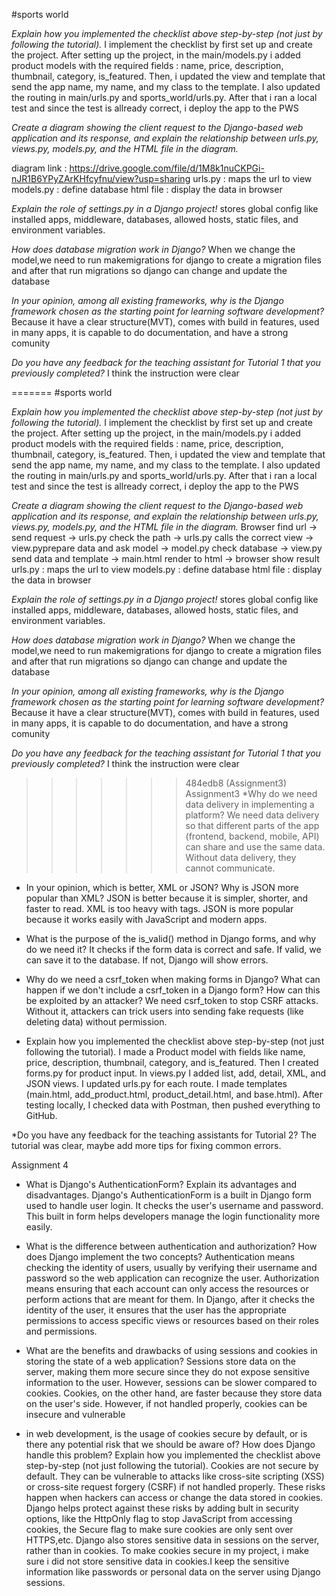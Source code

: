 #sports world

*Explain how you implemented the checklist above step-by-step (not just by following the tutorial).*
I implement the checklist by first set up and create the project. After setting up the project, in the main/models.py i added product models with the required fields : name, price, description, thumbnail, category, is_featured. Then, i updated the view and template that send the app name, my name, and my class to the template. I also updated the routing in main/urls.py and sports_world/urls.py. After that i ran a local test and since the test is allready correct, i deploy the app to the PWS

*Create a diagram showing the client request to the Django-based web application and its response, and explain the relationship between urls.py, views.py, models.py, and the HTML file in the diagram.*

diagram link : https://drive.google.com/file/d/1M8k1nuCKPGi-nJR1B6YPyZArKHfcyfnu/view?usp=sharing
urls.py : maps the url to view
models.py : define database
html file : display the data in browser

*Explain the role of settings.py in a Django project!*
stores global config like installed apps, middleware, databases, allowed hosts, static files, and environment variables.

*How does database migration work in Django?*
When we change the model,we need to run makemigrations for django to create a migration files and after that run migrations so django can  change and update the database

*In your opinion, among all existing frameworks, why is the Django framework chosen as the starting point for learning software development?*
Because it have a clear structure(MVT), comes with build in features, used in many apps, it is  capable to do documentation, and have a strong comunity

*Do you have any feedback for the teaching assistant for Tutorial 1 that you previously completed?*
I think the instruction were clear 



=======
#sports world

*Explain how you implemented the checklist above step-by-step (not just by following the tutorial).*
I implement the checklist by first set up and create the project. After setting up the project, in the main/models.py i added product models with the required fields : name, price, description, thumbnail, category, is_featured. Then, i updated the view and template that send the app name, my name, and my class to the template. I also updated the routing in main/urls.py and sports_world/urls.py. After that i ran a local test and since the test is allready correct, i deploy the app to the PWS

*Create a diagram showing the client request to the Django-based web application and its response, and explain the relationship between urls.py, views.py, models.py, and the HTML file in the diagram.*
Browser find url -> send request -> urls.py check the path -> urls.py calls the correct view -> view.pyprepare data and ask model -> model.py check database -> view.py send data and template -> main.html render to html -> browser show result
urls.py : maps the url to view
models.py : define database
html file : display the data in browser

*Explain the role of settings.py in a Django project!*
stores global config like installed apps, middleware, databases, allowed hosts, static files, and environment variables.

*How does database migration work in Django?*
When we change the model,we need to run makemigrations for django to create a migration files and after that run migrations so django can  change and update the database

*In your opinion, among all existing frameworks, why is the Django framework chosen as the starting point for learning software development?*
Because it have a clear structure(MVT), comes with build in features, used in many apps, it is  capable to do documentation, and have a strong comunity

*Do you have any feedback for the teaching assistant for Tutorial 1 that you previously completed?*
I think the instruction were clear 

>>>>>>> 484edb8 (Assignment3)
Assignment3
*Why do we need data delivery in implementing a platform?
We need data delivery so that different parts of the app (frontend, backend, mobile, API) can share and use the same data. Without data delivery, they cannot communicate.

* In your opinion, which is better, XML or JSON? Why is JSON more popular than XML?
JSON is better because it is simpler, shorter, and faster to read. XML is too heavy with tags. JSON is more popular because it works easily with JavaScript and modern apps.

* What is the purpose of the is_valid() method in Django forms, and why do we need it?
It checks if the form data is correct and safe. If valid, we can save it to the database. If not, Django will show errors.

* Why do we need a csrf_token when making forms in Django? What can happen if we don't include a csrf_token in a Django form? How can this be exploited by an attacker?
We need csrf_token to stop CSRF attacks. Without it, attackers can trick users into sending fake requests (like deleting data) without permission.

* Explain how you implemented the checklist above step-by-step (not just following the tutorial).
I made a Product model with fields like name, price, description, thumbnail, category, and is_featured. Then I created forms.py for product input. In views.py I added list, add, detail, XML, and JSON views. I updated urls.py for each route. I made templates (main.html, add_product.html, product_detail.html, and base.html). After testing locally, I checked data with Postman, then pushed everything to GitHub.

*Do you have any feedback for the teaching assistants for Tutorial 2?
The tutorial was clear, maybe add more tips for fixing common errors.

Assignment 4
* What is Django's AuthenticationForm? Explain its advantages and disadvantages.
Django's AuthenticationForm is a built in Django form used to handle user login. It checks the user's username and password. This built in form helps developers manage the login functionality more easily.

* What is the difference between authentication and authorization? How does Django implement the two concepts?
Authentication means checking the identity of users, usually by verifying their username and password so the web application can recognize the user. Authorization means ensuring that each account can only access the resources or perform actions that are meant for them. In Django, after it checks the identity of the user, it ensures that the user has the appropriate permissions to access specific views or resources based on their roles and permissions.
* What are the benefits and drawbacks of using sessions and cookies in storing the state of a web application?
Sessions store data on the server, making them more secure since they do not expose sensitive information to the user. However, sessions can be slower compared to cookies. Cookies, on the other hand, are faster because they store data on the user's side. However, if not handled properly, cookies can be insecure and vulnerable
* in web development, is the usage of cookies secure by default, or is there any potential risk that we should be aware of? How does Django handle this problem?
 Explain how you implemented the checklist above step-by-step (not just following the tutorial).
Cookies are not secure by default. They can be vulnerable to attacks like cross-site scripting (XSS) or cross-site request forgery (CSRF) if not handled properly. These risks happen when hackers can access or change the data stored in cookies. Django helps protect against these risks by adding bult in security options, like the HttpOnly flag to stop JavaScript from accessing cookies, the Secure flag to make sure cookies are only sent over HTTPS,etc. Django also stores sensitive data in sessions on the server, rather than in cookies. To make cookies secure in my project, i make sure i did not store sensitive data in cookies.I keep the sensitive information like passwords or personal data on the server using Django sessions.

